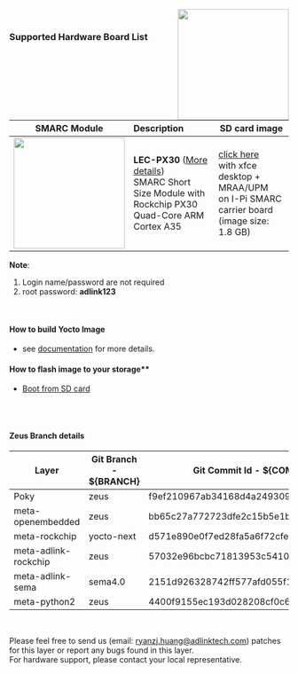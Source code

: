 <img src="https://www.linaro.org/assets/images/projects/yocto-project.png" width="200" align="right">
<br>

### Supported Hardware Board List


|                         SMARC Module                         | Description                                                  | SD card image                                                |
| :----------------------------------------------------------: | :----------------------------------------------------------- | ------------------------------------------------------------ |
| <img src="https://cdn.adlinktech.com/webupd/products/images/1790/LEC-PX30_A2_F.jpg" width="200"/> | **LEC-PX30** ([More details](https://www.adlinktech.com/Products/Computer_on_Modules/SMARC/LEC-PX30?lang=en))  <br />     SMARC Short Size Module with <br />Rockchip PX30 Quad-Core ARM Cortex A35 | [click here](https://hq0epm0west0us0storage.blob.core.windows.net/public/SMARC%2FLEC-PX30%2FImages%2FYocto%2FLEC-PX30-IPi-SMARC_Yocto-Zeus-v1.4_SD_20200514.zip) <br>with xfce desktop + MRAA/UPM <br>on I-Pi SMARC carrier board<br>(image size: 1.8 GB) |

**Note**: 
1. Login name/password are not required
2. root password: **adlink123**



<br>

#### How to build Yocto Image

* see [documentation](https://github.com/ADLINK/meta-adlink-rockchip/wiki/01.-Build-Yocto-Image-on-LEC-PX30-with-IPi-SMARC) for more details.

#### How to flash image to your storage**

* [Boot from SD card](https://github.com/ADLINK/meta-adlink-rockchip/wiki/02.-How-to-flash-Image-into-SD-Card)

<br>

<br>


#### Zeus Branch details

| **Layer**            | **Git Branch - ${BRANCH}** | **Git Commit Id - ${COMMIT_ID}**                 |
| -------------------- | -------------- | ---------------------------------------- |
| Poky                 | zeus           | f9ef210967ab34168d4a24930987dc0731baf56f |
| meta-openembedded    | zeus           | bb65c27a772723dfe2c15b5e1b27bcc1a1ed884c |
| meta-rockchip        | yocto-next     | d571e890e0f7ed28fa5a6f72cfe42eaca31352fb |
| meta-adlink-rockchip | zeus           | 57032e96bcbc71813953c5410e74bdab12ae3a27 |
| meta-adlink-sema     | sema4.0        | 2151d926328742ff577afd055f15be0a6397a644 |
| meta-python2         | zeus           | 4400f9155ec193d028208cf0c66aeed2ba2b00ab |

 


<br>

Please feel free to send us (email: ryanzj.huang@adlinktech.com) patches for this layer or report any bugs found in this layer. 
<br> For hardware support, please contact your local representative.
